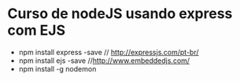 # Curso de nodeJS usando express com EJS

- npm install express -save // http://expressjs.com/pt-br/
- npm install ejs -save //http://www.embeddedjs.com/
- npm install -g nodemon 
